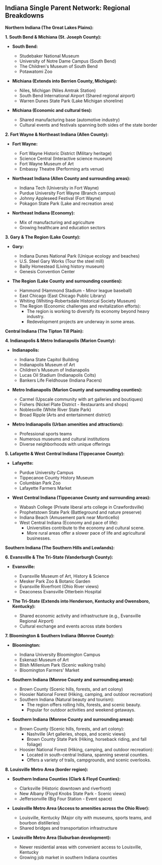 ## Indiana Single Parent Network: Regional Breakdowns

**Northern Indiana (The Great Lakes Plains):**

**1. South Bend & Michiana (St. Joseph County):**

- **South Bend:**

  - Studebaker National Museum
  - University of Notre Dame Campus (South Bend)
  - The Children's Museum of South Bend
  - Potawatomi Zoo

- **Michiana (Extends into Berrien County, Michigan):**

  - Niles, Michigan (Niles Amtrak Station)
  - South Bend International Airport (Shared regional airport)
  - Warren Dunes State Park (Lake Michigan shoreline)

- **Michiana (Economic and cultural ties):**
  - Shared manufacturing base (automotive industry)
  - Cultural events and festivals spanning both sides of the state border

**2. Fort Wayne & Northeast Indiana (Allen County):**

- **Fort Wayne:**

  - Fort Wayne Historic District (Military heritage)
  - Science Central (Interactive science museum)
  - Fort Wayne Museum of Art
  - Embassy Theatre (Performing arts venue)

- **Northeast Indiana (Allen County and surrounding areas):**

  - Indiana Tech (University in Fort Wayne)
  - Purdue University Fort Wayne (Branch campus)
  - Johnny Appleseed Festival (Fort Wayne)
  - Pokagon State Park (Lake and recreation area)

- **Northeast Indiana (Economy):**
  - Mix of manufacturing and agriculture
  - Growing healthcare and education sectors

**3. Gary & The Region (Lake County):**

- **Gary:**

  - Indiana Dunes National Park (Unique ecology and beaches)
  - U.S. Steel Gary Works (Tour the steel mill)
  - Bailly Homestead (Living history museum)
  - Genesis Convention Center

- **The Region (Lake County and surrounding counties):**
  - Hammond (Hammond Stadium - Minor league baseball)
  - East Chicago (East Chicago Public Library)
  - Whiting (Whiting-Robertsdale Historical Society Museum)
  - The Region (Economic challenges and revitalization efforts):
    - The region is working to diversify its economy beyond heavy industry.
    - Redevelopment projects are underway in some areas.

**Central Indiana (The Tipton Till Plain):**

**4. Indianapolis & Metro Indianapolis (Marion County):**

- **Indianapolis:**

  - Indiana State Capitol Building
  - Indianapolis Museum of Art
  - Children's Museum of Indianapolis
  - Lucas Oil Stadium (Indianapolis Colts)
  - Bankers Life Fieldhouse (Indiana Pacers)

- **Metro Indianapolis (Marion County and surrounding counties):**

  - Carmel (Upscale community with art galleries and boutiques)
  - Fishers (Nickel Plate District - Restaurants and shops)
  - Noblesville (White River State Park)
  - Broad Ripple (Arts and entertainment district)

- **Metro Indianapolis (Urban amenities and attractions):**
  - Professional sports teams
  - Numerous museums and cultural institutions
  - Diverse neighborhoods with unique offerings

**5. Lafayette & West Central Indiana (Tippecanoe County):**

- **Lafayette:**

  - Purdue University Campus
  - Tippecanoe County History Museum
  - Columbian Park Zoo
  - Lafayette Farmers Market

- **West Central Indiana (Tippecanoe County and surrounding areas):**
  - Wabash College (Private liberal arts college in Crawfordsville)
  - Prophetstown State Park (Battleground and nature preserve)
  - Indiana Beach (Amusement park near Monticello)
  - West Central Indiana (Economy and pace of life):
    - Universities contribute to the economy and cultural scene.
    - More rural areas offer a slower pace of life and agricultural businesses.

**Southern Indiana (The Southern Hills and Lowlands):**

**6. Evansville & The Tri-State (Vanderburgh County):**

- **Evansville:**

  - Evansville Museum of Art, History & Science
  - Mesker Park Zoo & Botanic Garden
  - Evansville Riverfront (Ohio River views)
  - Deaconess Evansville Otterbein Hospital

- **The Tri-State (Extends into Henderson, Kentucky and Owensboro, Kentucky):**
  - Shared economic activity and infrastructure (e.g., Evansville Regional Airport)
  - Cultural exchange and events across state borders

**7. Bloomington & Southern Indiana (Monroe County):**

- **Bloomington:**

  - Indiana University Bloomington Campus
  - Eskenazi Museum of Art
  - Blish Millenium Park (Scenic walking trails)
  - Bloomington Farmers' Market

- **Southern Indiana (Monroe County and surrounding areas):**

  - Brown County (Scenic hills, forests, and art colony)
  - Hoosier National Forest (Hiking, camping, and outdoor recreation)
  - Southern Indiana (Natural beauty and tourism):
    - The region offers rolling hills, forests, and scenic beauty.
    - Popular for outdoor activities and weekend getaways.

- **Southern Indiana (Monroe County and surrounding areas):**
  - Brown County (Scenic hills, forests, and art colony):
    - Nashville (Art galleries, shops, and scenic views)
    - Brown County State Park (Hiking, horseback riding, and fall foliage)
  - Hoosier National Forest (Hiking, camping, and outdoor recreation):
    - Located in south-central Indiana, spanning several counties.
    - Offers a variety of trails, campgrounds, and scenic overlooks.

**8. Louisville Metro Area (border region):**

- **Southern Indiana Counties (Clark & Floyd Counties):**

  - Clarksville (Historic downtown and riverfront)
  - New Albany (Floyd Knobs State Park - Scenic views)
  - Jeffersonville (Big Four Station - Event space)

- **Louisville Metro Area (Access to amenities across the Ohio River):**

  - Louisville, Kentucky (Major city with museums, sports teams, and bourbon distilleries)
  - Shared bridges and transportation infrastructure

- **Louisville Metro Area (Suburban development):**
  - Newer residential areas with convenient access to Louisville, Kentucky
  - Growing job market in southern Indiana counties
